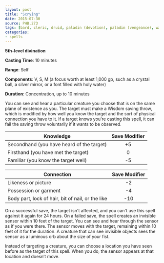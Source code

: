 ```yaml
---
layout: post
title: "Scrying"
date: 2015-07-30
source: PHB.273
tags: [bard, cleric, druid, paladin (devotion), paladin (vengeance), warlock, wizard, level5, divination]
categories:
- spells
---
```


**5th-level divination**

**Casting Time**: 10 minutes

**Range**: Self

**Components**: V, S, M (a focus worth at least 1,000 gp, such as a crystal ball, a silver mirror, or a font filled with holy water)

**Duration**: Concentration, up to 10 minutes

You can see and hear a particular creature you choose that is on the same plane of existence as you. The target must make a Wisdom saving throw, which is modified by how well you know the target and the sort of physical connection you have to it. If a target knows you're casting this spell, it can fail the saving throw voluntarily if it wants to be observed.

|Knowledge|Save Modifier|
|---------|:-----------:|
|Secondhand (you have heard of the target)| +5|
|Firsthand (you have met the target)| 0|
|Familiar (you know the target well)| -5|

|Connection|Save Modifier|
|----------|:-----------:|
|Likeness or picture| -2|
|Possession or garment| -4|
|Body part, lock of hair, bit of nail, or the like| -10|

On a successful save, the target isn't affected, and you can't use this spell against it again for 24 hours. On a failed save, the spell creates an invisible sensor within 10 feet of the target. You can see and hear through the sensor as if you were there. The sensor moves with the target, remaining within 10 feet of it for the duration. A creature that can see invisible objects sees the sensor as a luminous orb about the size of your fist.

Instead of targeting a creature, you can choose a location you have seen before as the target of this spell. When you do, the sensor appears at that location and doesn’t move.

